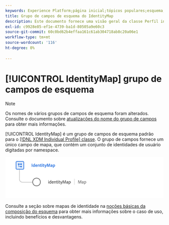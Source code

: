 ```yaml
---
keywords: Experience Platform;página inicial;tópicos populares;esquema;Esquema;XDM;perfil individual;campos;esquemas;Esquemas;identityMap;mapa de identidade;mapa de identidade;Design de esquema;mapa;Mapa;esquema de união;união
title: Grupo de campos de esquema do IdentityMap
description: Este documento fornece uma visão geral da classe Perfil individual XDM.
exl-id: c9928e85-ef1e-4739-ba1d-80505a9e60c3
source-git-commit: 60c0bd62b4effaa161c61ab304718ab8c20a06e1
workflow-type: tm+mt
source-wordcount: '116'
ht-degree: 0%

---
```


# [!UICONTROL IdentityMap] grupo de campos de esquema

>[!NOTE]
>
>Os nomes de vários grupos de campos de esquema foram alterados. Consulte o documento sobre [atualizações do nome do grupo de campos](../name-updates.md) para obter mais informações.

[!UICONTROL IdentityMap] é um grupo de campos de esquema padrão para o [[!DNL XDM Individual Profile] classe](../../classes/individual-profile.md). O grupo de campos fornece um único campo de mapa, que contém um conjunto de identidades de usuário digitadas por namespace.

<img src="../../images/field-groups/identitymap.png" width="600" /><br />

Consulte a seção sobre mapas de identidade na [noções básicas da composição do esquema](../../schema/composition.md#identityMap) para obter mais informações sobre o caso de uso, incluindo benefícios e desvantagens.
